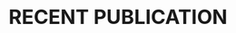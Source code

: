 ---
# A Demo section created with the Blank widget.
# Any elements can be added in the body: https://wowchemy.com/docs/writing-markdown-latex/
# Add more sections by duplicating this file and customizing to your requirements.

widget: pages # See https://wowchemy.com/docs/page-builder/
headless: true # This file represents a page section.
weight: 20 # Order that this section will appear.
title: <span style="font-size:35px">RECENT PUBLICATION</span>

content:
  count: 1
  # Filter on criteria
  filters:
    folders:
      - publication
    author: ""
    category: ""
    tag: ""
    exclude_featured: false
    exclude_future: false
    exclude_past: false
    publication_type: ""
  # Choose how many pages you would like to offset by
  offset: 0
  # Page order: descending (desc) or ascending (asc) date.
  order: desc

  archive:
    enable: false
    text: See All
    link: publications/
design:
  # Choose how many columns the section has. Valid values: 1 or 2.
  columns: '1'
  # Add custom styles
  view: community/recent
---